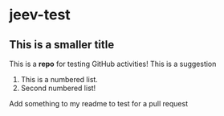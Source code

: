 # jeev-test
## This is a smaller title
This is a **repo** for testing GitHub activities! This is a suggestion

1. This is a numbered list.
2. Second numbered list!

Add something to my readme to test for a pull request
